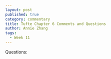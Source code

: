 ```yaml
---
layout: post
published: true
category: commentary
title: Tufte Chapter 6 Comments and Questions
author: Annie Zhang
tags:
  - Week 11
---
```

Questions: 
